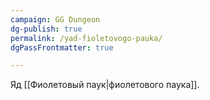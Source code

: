```yaml
---
campaign: GG Dungeon
dg-publish: true
permalink: /yad-fioletovogo-pauka/
dgPassFrontmatter: true

---
```


Яд [[Фиолетовый паук\|фиолетового паука]].